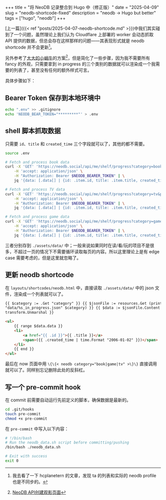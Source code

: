 +++
title = "将 NeoDB 记录整合到 Hugo 中（修正版）"
date = "2025-04-09"
slug = "neodb-shortcode-fixed"
description = "neodb -> Hugo but better"
tags = ["hugo", "neodb"]
+++

[上一篇]({{< ref "posts/2025-04-07-neodb-shortcode.md" >}})中我们其实碰到了一个问题，虽然理论上我们认为 Cloudflare 上部署的 worker 会动态抓取 API 提供的数据，但总会存在这样那样的问题——其表现形式就是 neodb shortcode 并不会更新[^1]。

[^1]: 我去看了一下 hcplanetern 的文章，发现 ta 的列表和实际的 neodb profile 也是不同步的。

另外参考了[大大的小蜗牛](https://www.eallion.com/)的方案[^2]，但是简化了一些步骤，因为我不需要所有 fancy 的外观，只需要拿到 in progress 的三个类别的数据就可以渲染成一个我需要的列表了，甚至没有任何的额外样式可言。

[^2]: [NeoDB API创建观影页面](https://www.eallion.com/neodb/)

具体步骤如下：

## Bearer Token 保存到本地环境中

```bash
echo ".env" >> .gitignore
echo 'NEODB_BEAR_TOKEN="*********"' > .env
```

## shell 脚本抓取数据

只需要 `id`、`title` 和 `created_time` 三个字段就可以了，其他的都不需要。

```bash
source .env

# Fetch and process book data
curl -X 'GET' 'https://neodb.social/api/me/shelf/progress?category=book&page=1' \
    -H 'accept: application/json' \
    -H "Authorization: Bearer $NEODB_BEARER_TOKEN" | \
    jq '{data: [.data[] | {id: .item.id, title: .item.title, created_time: .created_time}]}' > ./assets/data/book_in_progress.json

# Fetch and process TV data
curl -X 'GET' 'https://neodb.social/api/me/shelf/progress?category=tv&page=1' \
    -H 'accept: application/json' \
    -H "Authorization: Bearer $NEODB_BEARER_TOKEN" | \
    jq '{data: [.data[] | {id: .item.id, title: .item.title, created_time: .created_time}]}' > ./assets/data/tv_in_progress.json

# Fetch and process game data
curl -X 'GET' 'https://neodb.social/api/me/shelf/progress?category=game&page=1' \
    -H 'accept: application/json' \
    -H "Authorization: Bearer $NEODB_BEARER_TOKEN" | \
    jq '{data: [.data[] | {id: .item.id, title: .item.title, created_time: .created_time}]}' > ./assets/data/game_in_progress.json
```

三者分别存到 `./assets/data/` 中；一般来说如果同时在读/看/玩的项目不是很多，不超过一页的情况下不需要循环读取每页的内容。所以这里理论上是有 edge case 需要考虑的，但是这里就忽略了。

## 更新 neodb shortcode

在 `layouts/shortcodes/neodb.html` 中，直接读取 `./assets/data/` 中的 json 文件，渲染成一个列表就可以了。

```html
{{ $category := .Get "category" }} {{ $jsonFile := resources.Get (printf
"data/%s_in_progress.json" $category) }} {{ $data := $jsonFile.Content |
transform.Unmarshal }}

<ul>
    {{ range $data.data }}
    <li>
        <a href="{{ .id }}">{{ .title }}</a>
        <span>({{ .created_time | time.Format "2006-01-02" }})</span>
    </li>
    {{ end }}
</ul>

```

最后在 now 页面中用 `\{\{< neodb category="book|game|tv" >\}\}` 直接调用就可以了。同样别忘记删除此处的反斜杠。

## 写一个 pre-commit hook

在 commit 前需要自动运行先前定义的脚本，确保数据是最新的。

```bash
cd .git/hooks
touch pre-commit
chmod +x pre-commit
```

在 `pre-commit` 中写入以下内容：

```bash
# !/bin/bash
# Run the neodb_data.sh script before committing/pushing
/bin/bash ./neodb_data.sh

# Exit with success
exit 0
```
